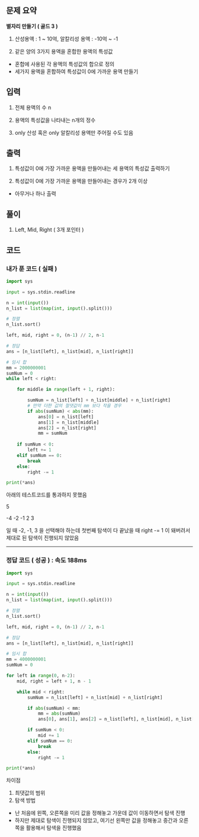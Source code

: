 ## 문제 요약

**별자리 만들기 ( 골드 3 )**
1. 산성용액 : 1 ~ 10억, 알칼리성 용액 : -10억 ~ -1

2. 같은 양의 3가지 용액을 혼합한 용액의 특성값
- 혼합에 사용된 각 용액의 특성값의 합으로 정의
- 세가지 용액을 혼합하여 특성값이 0에 가까운 용액 만들기


## 입력
1. 전체 용액의 수 n

2. 용액의 특성값을 나타내는 n개의 정수

3. only 산성 혹은 only 알칼리성 용액만 주어질 수도 있음


## 출력
1. 특성값이 0에 가장 가까운 용액을 만들어내는 세 용액의 특성값 출력하기

2. 특성값이 0에 가장 가까운 용액을 만들어내는 경우가 2개 이상
- 아무거나 하나 출력

## 풀이
1. Left, Mid, Right ( 3개 포인터 )

## 코드

### 내가 푼 코드 ( 실패 )

```python
import sys

input = sys.stdin.readline

n = int(input())
n_list = list(map(int, input().split()))

# 정렬
n_list.sort()

left, mid, right = 0, (n-1) // 2, n-1

# 정답
ans = [n_list[left], n_list[mid], n_list[right]]

# 임시 합
mm = 2000000001
sumNum = 0
while left < right:

    for middle in range(left + 1, right):

        sumNum = n_list[left] + n_list[middle] + n_list[right]
        # 만약 더한 값의 절댓값이 mm 보다 작을 경우
        if abs(sumNum) < abs(mm):
            ans[0] = n_list[left]
            ans[1] = n_list[middle]
            ans[2] = n_list[right]
            mm = sumNum
           
    if sumNum < 0:
        left += 1
    elif sumNum == 0:
        break
    else:
        right -= 1

print(*ans)

```
아래의 테스트코드를 통과하지 못했음

5

-4 -2 -1 2 3

일 때 -2, -1, 3 을 선택해야 하는데 첫번째 탐색이 다 끝났을 때 right -= 1 이 돼버려서 제대로 된 탐색이 진행되지 않았음

---

### 정답 코드 ( 성공 ) : 속도 188ms
```python
import sys

input = sys.stdin.readline

n = int(input())
n_list = list(map(int, input().split()))

# 정렬
n_list.sort()

left, mid, right = 0, (n-1) // 2, n-1

# 정답
ans = [n_list[left], n_list[mid], n_list[right]]

# 임시 합
mm = 4000000001
sumNum = 0

for left in range(0, n-2):
    mid, right = left + 1, n - 1

    while mid < right:
        sumNum = n_list[left] + n_list[mid] + n_list[right]

        if abs(sumNum) < mm:
            mm = abs(sumNum)
            ans[0], ans[1], ans[2] = n_list[left], n_list[mid], n_list[right]

        if sumNum < 0:
            mid += 1
        elif sumNum == 0:
            break
        else:
            right -= 1

print(*ans)
```

차이점
1. 최댓값의 범위
2. 탐색 방법
- 난 처음에 왼쪽, 오른쪽을 미리 값을 정해놓고 가운데 값이 이동하면서 탐색 진행
- 하지만 제대로 탐색이 진행되지 않았고, 여기선 왼쪽만 값을 정해놓고 중간과 오른쪽을 활용해서 탐색을 진행했음